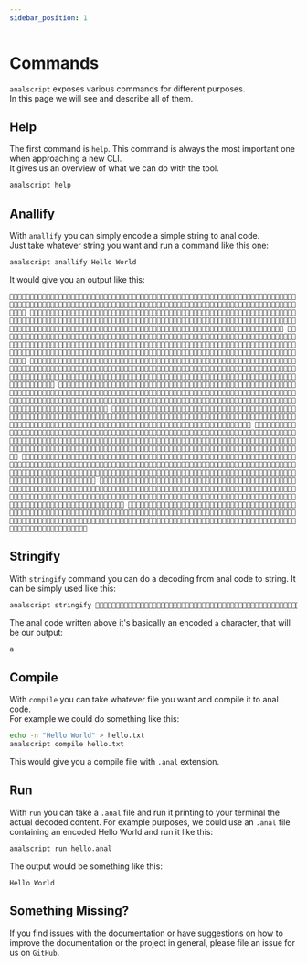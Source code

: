 ```yaml
---
sidebar_position: 1
---
```


# Commands
`analscript` exposes various commands for different purposes.  
In this page we will see and describe all of them.

## Help
The first command is `help`. This command is always the most important one when approaching a new CLI.  
It gives us an overview of what we can do with the tool.  
```bash
analscript help
```

## Anallify
With `anallify` you can simply encode a simple string to anal code.  
Just take whatever string you want and run a command like this one:
```bash
analscript anallify Hello World
```

It would give you an output like this:
```
🍑🍆🍑🍆🍑🍆🍑🍆🍑🍆🍑🍆🍑🍆🍑🍆🍑🍆🍑🍆🍑🍆🍑🍆🍑🍆🍑🍆🍑🍆🍑🍆🍑🍆🍑🍆🍑🍆🍑🍆🍑🍆🍑🍆🍑🍆🍑🍆🍑🍆🍑🍆🍑🍆🍑🍆🍑🍆🍑🍆🍑🍆🍑🍆🍑🍆🍑🍆🍑🍆🍑🍆🍑🍆🍑🍆🍑🍆🍑🍆🍑🍆🍑🍆🍑🍆🍑🍆🍑🍆🍑🍆🍑🍆🍑🍆🍑🍆🍑🍆🍑🍆🍑🍆🍑🍆🍑🍆🍑🍆🍑🍆🍑🍆🍑🍆🍑🍆🍑🍆🍑🍆🍑🍆🍑🍆🍑🍆🍑🍆🍑🍆🍑🍆🍑🍆🍑🍆🍑🍆🍑🍆🍑🍆 🍑🍆🍑🍆🍑🍆🍑🍆🍑🍆🍑🍆🍑🍆🍑🍆🍑🍆🍑🍆🍑🍆🍑🍆🍑🍆🍑🍆🍑🍆🍑🍆🍑🍆🍑🍆🍑🍆🍑🍆🍑🍆🍑🍆🍑🍆🍑🍆🍑🍆🍑🍆🍑🍆🍑🍆🍑🍆🍑🍆🍑🍆🍑🍆🍑🍆🍑🍆🍑🍆🍑🍆🍑🍆🍑🍆🍑🍆🍑🍆🍑🍆🍑🍆🍑🍆🍑🍆🍑🍆🍑🍆🍑🍆🍑🍆🍑🍆🍑🍆🍑🍆🍑🍆🍑🍆🍑🍆🍑🍆🍑🍆🍑🍆🍑🍆🍑🍆🍑🍆🍑🍆🍑🍆🍑🍆🍑🍆🍑🍆🍑🍆🍑🍆🍑🍆🍑🍆🍑🍆🍑🍆🍑🍆🍑🍆🍑🍆🍑🍆🍑🍆🍑🍆🍑🍆🍑🍆🍑🍆🍑🍆🍑🍆🍑🍆🍑🍆🍑🍆🍑🍆🍑🍆🍑🍆🍑🍆🍑🍆🍑🍆🍑🍆🍑🍆🍑🍆🍑🍆🍑🍆🍑🍆🍑🍆🍑🍆🍑🍆🍑🍆 🍑🍆🍑🍆🍑🍆🍑🍆🍑🍆🍑🍆🍑🍆🍑🍆🍑🍆🍑🍆🍑🍆🍑🍆🍑🍆🍑🍆🍑🍆🍑🍆🍑🍆🍑🍆🍑🍆🍑🍆🍑🍆🍑🍆🍑🍆🍑🍆🍑🍆🍑🍆🍑🍆🍑🍆🍑🍆🍑🍆🍑🍆🍑🍆🍑🍆🍑🍆🍑🍆🍑🍆🍑🍆🍑🍆🍑🍆🍑🍆🍑🍆🍑🍆🍑🍆🍑🍆🍑🍆🍑🍆🍑🍆🍑🍆🍑🍆🍑🍆🍑🍆🍑🍆🍑🍆🍑🍆🍑🍆🍑🍆🍑🍆🍑🍆🍑🍆🍑🍆🍑🍆🍑🍆🍑🍆🍑🍆🍑🍆🍑🍆🍑🍆🍑🍆🍑🍆🍑🍆🍑🍆🍑🍆🍑🍆🍑🍆🍑🍆🍑🍆🍑🍆🍑🍆🍑🍆🍑🍆🍑🍆🍑🍆🍑🍆🍑🍆🍑🍆🍑🍆🍑🍆🍑🍆🍑🍆🍑🍆🍑🍆🍑🍆🍑🍆🍑🍆🍑🍆🍑🍆🍑🍆🍑🍆🍑🍆🍑🍆🍑🍆🍑🍆🍑🍆🍑🍆🍑🍆🍑🍆🍑🍆🍑🍆 🍑🍆🍑🍆🍑🍆🍑🍆🍑🍆🍑🍆🍑🍆🍑🍆🍑🍆🍑🍆🍑🍆🍑🍆🍑🍆🍑🍆🍑🍆🍑🍆🍑🍆🍑🍆🍑🍆🍑🍆🍑🍆🍑🍆🍑🍆🍑🍆🍑🍆🍑🍆🍑🍆🍑🍆🍑🍆🍑🍆🍑🍆🍑🍆🍑🍆🍑🍆🍑🍆🍑🍆🍑🍆🍑🍆🍑🍆🍑🍆🍑🍆🍑🍆🍑🍆🍑🍆🍑🍆🍑🍆🍑🍆🍑🍆🍑🍆🍑🍆🍑🍆🍑🍆🍑🍆🍑🍆🍑🍆🍑🍆🍑🍆🍑🍆🍑🍆🍑🍆🍑🍆🍑🍆🍑🍆🍑🍆🍑🍆🍑🍆🍑🍆🍑🍆🍑🍆🍑🍆🍑🍆🍑🍆🍑🍆🍑🍆🍑🍆🍑🍆🍑🍆🍑🍆🍑🍆🍑🍆🍑🍆🍑🍆🍑🍆🍑🍆🍑🍆🍑🍆🍑🍆🍑🍆🍑🍆🍑🍆🍑🍆🍑🍆🍑🍆🍑🍆🍑🍆🍑🍆🍑🍆🍑🍆🍑🍆🍑🍆🍑🍆🍑🍆🍑🍆🍑🍆🍑🍆🍑🍆🍑🍆🍑🍆 🍑🍆🍑🍆🍑🍆🍑🍆🍑🍆🍑🍆🍑🍆🍑🍆🍑🍆🍑🍆🍑🍆🍑🍆🍑🍆🍑🍆🍑🍆🍑🍆🍑🍆🍑🍆🍑🍆🍑🍆🍑🍆🍑🍆🍑🍆🍑🍆🍑🍆🍑🍆🍑🍆🍑🍆🍑🍆🍑🍆🍑🍆🍑🍆🍑🍆🍑🍆🍑🍆🍑🍆🍑🍆🍑🍆🍑🍆🍑🍆🍑🍆🍑🍆🍑🍆🍑🍆🍑🍆🍑🍆🍑🍆🍑🍆🍑🍆🍑🍆🍑🍆🍑🍆🍑🍆🍑🍆🍑🍆🍑🍆🍑🍆🍑🍆🍑🍆🍑🍆🍑🍆🍑🍆🍑🍆🍑🍆🍑🍆🍑🍆🍑🍆🍑🍆🍑🍆🍑🍆🍑🍆🍑🍆🍑🍆🍑🍆🍑🍆🍑🍆🍑🍆🍑🍆🍑🍆🍑🍆🍑🍆🍑🍆🍑🍆🍑🍆🍑🍆🍑🍆🍑🍆🍑🍆🍑🍆🍑🍆🍑🍆🍑🍆🍑🍆🍑🍆🍑🍆🍑🍆🍑🍆🍑🍆🍑🍆🍑🍆🍑🍆🍑🍆🍑🍆🍑🍆🍑🍆🍑🍆🍑🍆🍑🍆🍑🍆🍑🍆🍑🍆 🍑🍆🍑🍆🍑🍆🍑🍆🍑🍆🍑🍆🍑🍆🍑🍆🍑🍆🍑🍆🍑🍆🍑🍆🍑🍆🍑🍆🍑🍆🍑🍆🍑🍆🍑🍆🍑🍆🍑🍆🍑🍆🍑🍆🍑🍆🍑🍆🍑🍆🍑🍆🍑🍆🍑🍆🍑🍆🍑🍆🍑🍆🍑🍆🍑🍆🍑🍆🍑🍆🍑🍆🍑🍆🍑🍆🍑🍆🍑🍆🍑🍆🍑🍆🍑🍆🍑🍆🍑🍆🍑🍆🍑🍆🍑🍆🍑🍆🍑🍆🍑🍆🍑🍆🍑🍆🍑🍆🍑🍆🍑🍆🍑🍆🍑🍆🍑🍆🍑🍆🍑🍆🍑🍆🍑🍆🍑🍆🍑🍆🍑🍆🍑🍆🍑🍆🍑🍆🍑🍆🍑🍆🍑🍆🍑🍆🍑🍆🍑🍆🍑🍆🍑🍆🍑🍆🍑🍆🍑🍆🍑🍆🍑🍆🍑🍆🍑🍆🍑🍆🍑🍆🍑🍆 🍑🍆🍑🍆🍑🍆🍑🍆🍑🍆🍑🍆🍑🍆🍑🍆🍑🍆🍑🍆🍑🍆🍑🍆🍑🍆🍑🍆🍑🍆🍑🍆🍑🍆🍑🍆🍑🍆🍑🍆🍑🍆🍑🍆🍑🍆🍑🍆🍑🍆🍑🍆🍑🍆🍑🍆🍑🍆🍑🍆🍑🍆🍑🍆🍑🍆🍑🍆🍑🍆🍑🍆🍑🍆🍑🍆🍑🍆🍑🍆🍑🍆🍑🍆🍑🍆🍑🍆🍑🍆🍑🍆🍑🍆🍑🍆🍑🍆🍑🍆🍑🍆🍑🍆🍑🍆🍑🍆🍑🍆🍑🍆🍑🍆🍑🍆🍑🍆🍑🍆🍑🍆🍑🍆🍑🍆🍑🍆🍑🍆🍑🍆🍑🍆🍑🍆🍑🍆🍑🍆🍑🍆🍑🍆🍑🍆🍑🍆🍑🍆🍑🍆🍑🍆🍑🍆🍑🍆🍑🍆🍑🍆🍑🍆🍑🍆🍑🍆🍑🍆🍑🍆🍑🍆🍑🍆🍑🍆🍑🍆🍑🍆🍑🍆🍑🍆🍑🍆🍑🍆🍑🍆🍑🍆🍑🍆🍑🍆🍑🍆🍑🍆🍑🍆🍑🍆🍑🍆🍑🍆🍑🍆🍑🍆🍑🍆🍑🍆🍑🍆🍑🍆 🍑🍆🍑🍆🍑🍆🍑🍆🍑🍆🍑🍆🍑🍆🍑🍆🍑🍆🍑🍆🍑🍆🍑🍆🍑🍆🍑🍆🍑🍆🍑🍆🍑🍆🍑🍆🍑🍆🍑🍆🍑🍆🍑🍆🍑🍆🍑🍆🍑🍆🍑🍆🍑🍆🍑🍆🍑🍆🍑🍆🍑🍆🍑🍆🍑🍆🍑🍆🍑🍆🍑🍆🍑🍆🍑🍆🍑🍆🍑🍆🍑🍆🍑🍆🍑🍆🍑🍆🍑🍆🍑🍆🍑🍆🍑🍆🍑🍆🍑🍆🍑🍆🍑🍆🍑🍆🍑🍆🍑🍆🍑🍆🍑🍆🍑🍆🍑🍆🍑🍆🍑🍆🍑🍆🍑🍆🍑🍆🍑🍆🍑🍆🍑🍆🍑🍆🍑🍆🍑🍆🍑🍆🍑🍆🍑🍆🍑🍆🍑🍆🍑🍆🍑🍆🍑🍆🍑🍆🍑🍆🍑🍆🍑🍆🍑🍆🍑🍆🍑🍆🍑🍆🍑🍆🍑🍆🍑🍆🍑🍆🍑🍆🍑🍆🍑🍆🍑🍆🍑🍆🍑🍆🍑🍆🍑🍆🍑🍆🍑🍆🍑🍆🍑🍆🍑🍆🍑🍆🍑🍆🍑🍆🍑🍆🍑🍆🍑🍆🍑🍆🍑🍆🍑🍆🍑🍆🍑🍆 🍑🍆🍑🍆🍑🍆🍑🍆🍑🍆🍑🍆🍑🍆🍑🍆🍑🍆🍑🍆🍑🍆🍑🍆🍑🍆🍑🍆🍑🍆🍑🍆🍑🍆🍑🍆🍑🍆🍑🍆🍑🍆🍑🍆🍑🍆🍑🍆🍑🍆🍑🍆🍑🍆🍑🍆🍑🍆🍑🍆🍑🍆🍑🍆🍑🍆🍑🍆🍑🍆🍑🍆🍑🍆🍑🍆🍑🍆🍑🍆🍑🍆🍑🍆🍑🍆🍑🍆🍑🍆🍑🍆🍑🍆🍑🍆🍑🍆🍑🍆🍑🍆🍑🍆🍑🍆🍑🍆🍑🍆🍑🍆🍑🍆🍑🍆🍑🍆🍑🍆🍑🍆🍑🍆🍑🍆🍑🍆🍑🍆🍑🍆🍑🍆🍑🍆🍑🍆🍑🍆🍑🍆🍑🍆🍑🍆🍑🍆🍑🍆🍑🍆🍑🍆🍑🍆🍑🍆🍑🍆🍑🍆🍑🍆🍑🍆🍑🍆🍑🍆🍑🍆🍑🍆🍑🍆🍑🍆🍑🍆🍑🍆🍑🍆🍑🍆🍑🍆🍑🍆🍑🍆🍑🍆🍑🍆🍑🍆🍑🍆🍑🍆🍑🍆🍑🍆🍑🍆🍑🍆🍑🍆🍑🍆🍑🍆 🍑🍆🍑🍆🍑🍆🍑🍆🍑🍆🍑🍆🍑🍆🍑🍆🍑🍆🍑🍆🍑🍆🍑🍆🍑🍆🍑🍆🍑🍆🍑🍆🍑🍆🍑🍆🍑🍆🍑🍆🍑🍆🍑🍆🍑🍆🍑🍆🍑🍆🍑🍆🍑🍆🍑🍆🍑🍆🍑🍆🍑🍆🍑🍆🍑🍆🍑🍆🍑🍆🍑🍆🍑🍆🍑🍆🍑🍆🍑🍆🍑🍆🍑🍆🍑🍆🍑🍆🍑🍆🍑🍆🍑🍆🍑🍆🍑🍆🍑🍆🍑🍆🍑🍆🍑🍆🍑🍆🍑🍆🍑🍆🍑🍆🍑🍆🍑🍆🍑🍆🍑🍆🍑🍆🍑🍆🍑🍆🍑🍆🍑🍆🍑🍆🍑🍆🍑🍆🍑🍆🍑🍆🍑🍆🍑🍆🍑🍆🍑🍆🍑🍆🍑🍆🍑🍆🍑🍆🍑🍆🍑🍆🍑🍆🍑🍆🍑🍆🍑🍆🍑🍆🍑🍆🍑🍆🍑🍆🍑🍆🍑🍆🍑🍆🍑🍆🍑🍆🍑🍆🍑🍆🍑🍆🍑🍆🍑🍆🍑🍆
```

## Stringify
With `stringify` command you can do a decoding from anal code to string.
It can be simply used like this:
```bash
analscript stringify 🍑🍆🍑🍆🍑🍆🍑🍆🍑🍆🍑🍆🍑🍆🍑🍆🍑🍆🍑🍆🍑🍆🍑🍆🍑🍆🍑🍆🍑🍆🍑🍆🍑🍆🍑🍆🍑🍆🍑🍆🍑🍆🍑🍆🍑🍆🍑🍆🍑🍆🍑🍆🍑🍆🍑🍆🍑🍆🍑🍆🍑🍆🍑🍆🍑🍆🍑🍆 🍑🍆🍑🍆🍑🍆🍑🍆🍑🍆🍑🍆🍑🍆🍑🍆🍑🍆🍑🍆🍑🍆🍑🍆🍑🍆🍑🍆🍑🍆🍑🍆🍑🍆🍑🍆🍑🍆🍑🍆🍑🍆🍑🍆🍑🍆🍑🍆🍑🍆🍑🍆🍑🍆🍑🍆🍑🍆🍑🍆🍑🍆🍑🍆🍑🍆🍑🍆🍑🍆🍑🍆🍑🍆🍑🍆🍑🍆🍑🍆🍑🍆🍑🍆🍑🍆🍑🍆🍑🍆🍑🍆🍑🍆🍑🍆🍑🍆🍑 🍆🍑🍆🍑🍆🍑🍆🍑🍆🍑🍆🍑🍆🍑🍆🍑🍆🍑🍆🍑🍆🍑🍆🍑🍆🍑🍆
```

The anal code written above it's basically an encoded `a` character, that will be our output:
```bash
a
```

## Compile
With `compile` you can take whatever file you want and compile it to anal code.  
For example we could do something like this:
```bash
echo -n "Hello World" > hello.txt
analscript compile hello.txt
```

This would give you a compile file with `.anal` extension.

## Run
With `run` you can take a `.anal` file and run it printing to your terminal the actual decoded content.
For example purposes, we could use an `.anal` file containing an encoded Hello World and run it like this:
```bash
analscript run hello.anal
```

The output would be something like this:
```
Hello World
```

## Something Missing?
If you find issues with the documentation or have suggestions on how to improve the documentation or the project in general, please file an issue for us on `GitHub`.
